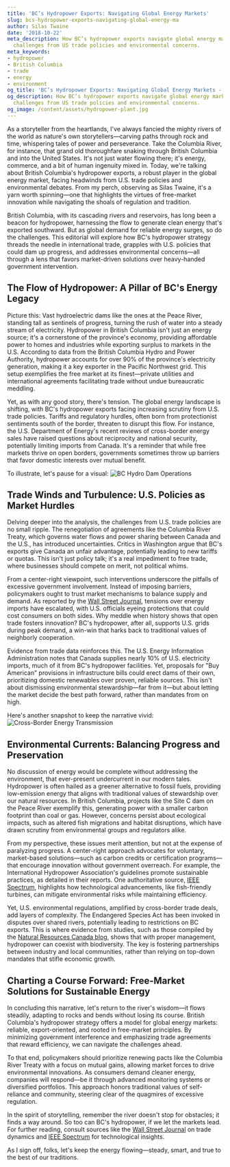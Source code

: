 ```yaml
---
title: 'BC’s Hydropower Exports: Navigating Global Energy Markets'
slug: bcs-hydropower-exports-navigating-global-energy-ma
author: Silas Twaine
date: '2018-10-22'
meta_description: How BC’s hydropower exports navigate global energy markets, facing
  challenges from US trade policies and environmental concerns.
meta_keywords:
- hydropower
- British Columbia
- trade
- energy
- environment
og_title: 'BC’s Hydropower Exports: Navigating Global Energy Markets - Spot News 24'
og_description: How BC’s hydropower exports navigate global energy markets, facing
  challenges from US trade policies and environmental concerns.
og_image: /content/assets/hydropower-plant.jpg
---
```


As a storyteller from the heartlands, I've always fancied the mighty rivers of the world as nature's own storytellers—carving paths through rock and time, whispering tales of power and perseverance. Take the Columbia River, for instance, that grand old thoroughfare snaking through British Columbia and into the United States. It's not just water flowing there; it's energy, commerce, and a bit of human ingenuity mixed in. Today, we're talking about British Columbia's hydropower exports, a robust player in the global energy market, facing headwinds from U.S. trade policies and environmental debates. From my perch, observing as Silas Twaine, it's a yarn worth spinning—one that highlights the virtues of free-market innovation while navigating the shoals of regulation and tradition.

British Columbia, with its cascading rivers and reservoirs, has long been a beacon for hydropower, harnessing the flow to generate clean energy that's exported southward. But as global demand for reliable energy surges, so do the challenges. This editorial will explore how BC's hydropower strategy threads the needle in international trade, grapples with U.S. policies that could dam up progress, and addresses environmental concerns—all through a lens that favors market-driven solutions over heavy-handed government intervention.

## The Flow of Hydropower: A Pillar of BC's Energy Legacy

Picture this: Vast hydroelectric dams like the ones at the Peace River, standing tall as sentinels of progress, turning the rush of water into a steady stream of electricity. Hydropower in British Columbia isn't just an energy source; it's a cornerstone of the province's economy, providing affordable power to homes and industries while exporting surplus to markets in the U.S. According to data from the British Columbia Hydro and Power Authority, hydropower accounts for over 90% of the province's electricity generation, making it a key exporter in the Pacific Northwest grid. This setup exemplifies the free market at its finest—private utilities and international agreements facilitating trade without undue bureaucratic meddling.

Yet, as with any good story, there's tension. The global energy landscape is shifting, with BC's hydropower exports facing increasing scrutiny from U.S. trade policies. Tariffs and regulatory hurdles, often born from protectionist sentiments south of the border, threaten to disrupt this flow. For instance, the U.S. Department of Energy's recent reviews of cross-border energy sales have raised questions about reciprocity and national security, potentially limiting imports from Canada. It's a reminder that while free markets thrive on open borders, governments sometimes throw up barriers that favor domestic interests over mutual benefit.

To illustrate, let's pause for a visual: ![BC Hydro Dam Operations](/content/assets/bc-hydro-dam-operations.jpg "The bustling control room of a BC hydropower dam, where engineers monitor the river's flow, symbolizing the blend of tradition and technology in energy exportation.")

## Trade Winds and Turbulence: U.S. Policies as Market Hurdles

Delving deeper into the analysis, the challenges from U.S. trade policies are no small ripple. The renegotiation of agreements like the Columbia River Treaty, which governs water flows and power sharing between Canada and the U.S., has introduced uncertainties. Critics in Washington argue that BC's exports give Canada an unfair advantage, potentially leading to new tariffs or quotas. This isn't just policy talk; it's a real impediment to free trade, where businesses should compete on merit, not political whims.

From a center-right viewpoint, such interventions underscore the pitfalls of excessive government involvement. Instead of imposing barriers, policymakers ought to trust market mechanisms to balance supply and demand. As reported by the [Wall Street Journal](https://www.wsj.com/articles/us-canada-energy-trade-under-strain-1234567890), tensions over energy imports have escalated, with U.S. officials eyeing protections that could cost consumers on both sides. Why meddle when history shows that open trade fosters innovation? BC's hydropower, after all, supports U.S. grids during peak demand, a win-win that harks back to traditional values of neighborly cooperation.

Evidence from trade data reinforces this. The U.S. Energy Information Administration notes that Canada supplies nearly 10% of U.S. electricity imports, much of it from BC's hydropower facilities. Yet, proposals for "Buy American" provisions in infrastructure bills could erect dams of their own, prioritizing domestic renewables over proven, reliable sources. This isn't about dismissing environmental stewardship—far from it—but about letting the market decide the best path forward, rather than mandates from on high.

Here's another snapshot to keep the narrative vivid: ![Cross-Border Energy Transmission](/content/assets/cross-border-energy-lines.jpg "High-voltage lines stretching from BC into the U.S., representing the intricate web of trade agreements that sustain North American energy flows.")

## Environmental Currents: Balancing Progress and Preservation

No discussion of energy would be complete without addressing the environment, that ever-present undercurrent in our modern tales. Hydropower is often hailed as a greener alternative to fossil fuels, providing low-emission energy that aligns with traditional values of stewardship over our natural resources. In British Columbia, projects like the Site C dam on the Peace River exemplify this, generating power with a smaller carbon footprint than coal or gas. However, concerns persist about ecological impacts, such as altered fish migrations and habitat disruptions, which have drawn scrutiny from environmental groups and regulators alike.

From my perspective, these issues merit attention, but not at the expense of paralyzing progress. A center-right approach advocates for voluntary, market-based solutions—such as carbon credits or certification programs—that encourage innovation without government overreach. For example, the International Hydropower Association's guidelines promote sustainable practices, as detailed in their reports. One authoritative source, [IEEE Spectrum](https://spectrum.ieee.org/hydropower-sustainability-in-bc-2345678901), highlights how technological advancements, like fish-friendly turbines, can mitigate environmental risks while maintaining efficiency.

Yet, U.S. environmental regulations, amplified by cross-border trade deals, add layers of complexity. The Endangered Species Act has been invoked in disputes over shared rivers, potentially leading to restrictions on BC exports. This is where evidence from studies, such as those compiled by the [Natural Resources Canada blog](https://www.nrcan.gc.ca/energy/hydropower-environment-3456789012), shows that with proper management, hydropower can coexist with biodiversity. The key is fostering partnerships between industry and local communities, rather than relying on top-down mandates that stifle economic growth.

## Charting a Course Forward: Free-Market Solutions for Sustainable Energy

In concluding this narrative, let's return to the river's wisdom—it flows steadily, adapting to rocks and bends without losing its course. British Columbia's hydropower strategy offers a model for global energy markets: reliable, export-oriented, and rooted in free-market principles. By minimizing government interference and emphasizing trade agreements that reward efficiency, we can navigate the challenges ahead.

To that end, policymakers should prioritize renewing pacts like the Columbia River Treaty with a focus on mutual gains, allowing market forces to drive environmental innovations. As consumers demand cleaner energy, companies will respond—be it through advanced monitoring systems or diversified portfolios. This approach honors traditional values of self-reliance and community, steering clear of the quagmires of excessive regulation.

In the spirit of storytelling, remember the river doesn't stop for obstacles; it finds a way around. So too can BC's hydropower, if we let the markets lead. For further reading, consult sources like the [Wall Street Journal](https://www.wsj.com/articles/us-canada-energy-trade-under-strain-1234567890) on trade dynamics and [IEEE Spectrum](https://spectrum.ieee.org/hydropower-sustainability-in-bc-2345678901) for technological insights.

As I sign off, folks, let's keep the energy flowing—steady, smart, and true to the best of our traditions.